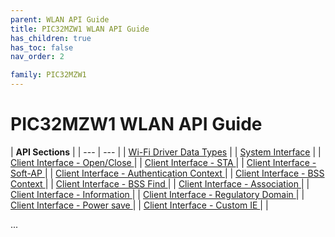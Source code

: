 ```yaml
---
parent: WLAN API Guide
title: PIC32MZW1 WLAN API Guide
has_children: true
has_toc: false
nav_order: 2

family: PIC32MZW1
---
```


# PIC32MZW1 WLAN API Guide

| **API Sections** |
| --- | --- |
| [Wi-Fi Driver Data Types](docs/driver_datatypes.md) |
| [System Interface](docs/system_interface.md) |
| [Client Interface - Open/Close ](docs/client_open_close.md)|
| [Client Interface - STA ](docs/client_STA.md)|
| [Client Interface - Soft-AP ](docs/client_soft_AP.md)|
| [Client Interface - Authentication Context ](docs/client_authentication.md)|
| [Client Interface - BSS Context ](docs/client_BSS_context.md)|
| [Client Interface - BSS Find ](docs/client_BSS_find.md)|
| [Client Interface - Association ](docs/client_association.md)|
| [Client Interface - Information ](docs/client_information.md)|
| [Client Interface - Regulatory Domain ](docs/client_regulatory_domain.md)|
| [Client Interface - Power save ](docs/client_powersave.md)|
| [Client Interface - Custom IE ](docs/client_custie.md)|
|

...
